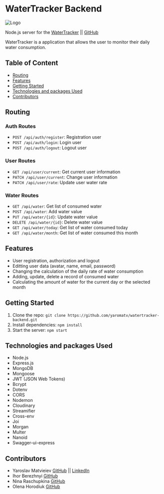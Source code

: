 # WaterTracker Backend

<img src="https://res.cloudinary.com/doj55bihz/image/upload/c_pad,b_auto:predominant,fl_preserve_transparency/v1704651372/img/Logo-890d13ba_to7trg.jpg?_s=public-apps" alt="Logo">

Node.js server for the [WaterTracker](https://anzhela-ostrovska1.github.io/WaterTracker/) || [GitHub](https://github.com/Anzhela-Ostrovska1/WaterTracker)

WaterTracker is a application that allows the user to monitor their daily water consumption.

## Table of Content

- [Routing](#routing)
- [Features](#features)
- [Getting Started](#getting-started)
- [Technologies and packages Used](#technologies-and-packages-used)
- [Contributors](#contributors)

## Routing

### Auth Routes

- `POST /api/auth/register`: Registration user
- `POST /api/auth/login`: Login user
- `POST /api/auth/logout`: Logout user

### User Routes

- `GET /api/user/current`: Get current user information
- `PATCH /api/user/current`: Change user information
- `PATCH /api/user/rate`: Update user water rate

### Water Routes

- `GET /api/water`: Get list of consumed water
- `POST /api/water`: Add water value
- `PUT /api/water/{id}`: Update water value
- `DELETE /api/water/{id}`: Delete water value
- `GET /api/water/today`: Get list of water consumed today
- `GET /api/water/month`: Get list of water consumed this month


## Features

- User registration, authorization and logout
- Editting user data (avatar, name, email, password)
- Changing the calculation of the daily rate of water consumption
- Adding, update, delete a record of consumed water
- Calculating the amount of water for the current day or the selected month

## Getting Started

1. Clone the repo: `git clone https://github.com/yaromatv/watertracker-backend.git`
2. Install dependencies: `npm install`
3. Start the server: `npm start`

## Technologies and packages Used

- Node.js
- Express.js
- MongoDB
- Mongoose
- JWT (JSON Web Tokens)
- Bcrypt
- Dotenv
- CORS
- Nodemon
- Cloudinary
- Streamifier
- Cross-env
- Joi
- Morgan
- Multer
- Nanoid
- Swagger-ui-express

## Contributors

- Yaroslav Matvieiev [GitHub](https://github.com/yaromatv) || [LinkedIn](https://www.linkedin.com/in/yaroslavmatvieiev/)
- Ihor Berezhnyi [GitHub](https://github.com/iberezhnyi)
- Nina Raschupkina [GitHub](https://github.com/Ninel35)
- Olena Horodiuk [GitHub](https://github.com/OlenaUser1982)
